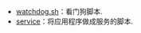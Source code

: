 * [watchdog.sh](https://github.com/Tianer1123/c_tools/blob/master/scripts/watchdog.sh)：看门狗脚本.
* [service](https://github.com/Tianer1123/c_tools/blob/master/scripts/service)：将应用程序做成服务的脚本.
